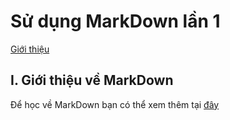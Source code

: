 # Sử dụng MarkDown lần 1
[Giới thiệu](https://github.com/Phuc-gif051/markDown/blob/main/demo.md#igi%E1%BB%9Bi-thi%E1%BB%87u-v%E1%BB%81-markdown)
## I. Giới thiệu về MarkDown 
Để học về MarkDown bạn có thể xem thêm tại [đây](https://daringfireball.net/projects/markdown/syntax)

